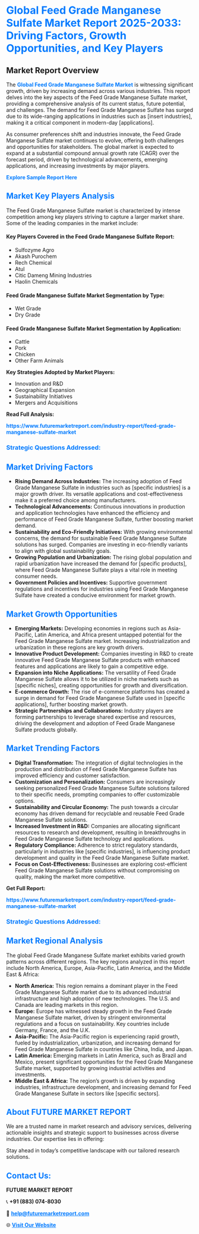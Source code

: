<h1 style="color: #007BFF;">Global Feed Grade Manganese Sulfate Market Report 2025-2033: Driving Factors, Growth Opportunities, and Key Players</h1>

<section id="overview">
<h2>Market Report Overview</h2>
<p>The <a href="https://www.futuremarketreport.com/industry-report/feed-grade-manganese-sulfate-market" style="color: #007BFF; text-decoration: none;"><strong>Global Feed Grade Manganese Sulfate Market</strong></a> is witnessing significant growth, driven by increasing demand across various industries. This report delves into the key aspects of the Feed Grade Manganese Sulfate market, providing a comprehensive analysis of its current status, future potential, and challenges. The demand for Feed Grade Manganese Sulfate has surged due to its wide-ranging applications in industries such as [insert industries], making it a critical component in modern-day [applications].</p>
<p>As consumer preferences shift and industries innovate, the Feed Grade Manganese Sulfate market continues to evolve, offering both challenges and opportunities for stakeholders. The global market is expected to expand at a substantial compound annual growth rate (CAGR) over the forecast period, driven by technological advancements, emerging applications, and increasing investments by major players.</p>
</section>

<section id="overview">
<p><a href="https://www.futuremarketreport.com/request-sample/reportId=30882" style="color: #007BFF; text-decoration: none;"><strong>Explore Sample Report Here</strong></a></p>
</section>

<section id="key-players">
<h2 style="color: #007BFF;">Market Key Players Analysis</h2>
<p>The Feed Grade Manganese Sulfate market is characterized by intense competition among key players striving to capture a larger market share. Some of the leading companies in the market include:</p>
<h4>Key Players Covered in the Feed Grade Manganese Sulfate Report:</h4>
<ul><li>Sulfozyme Agro</li><li>Akash Purochem</li><li>Rech Chemical</li><li>Atul</li><li>Citic Dameng Mining Industries</li><li>Haolin Chemicals</li></ul>
<h4>Feed Grade Manganese Sulfate Market Segmentation by Type:</h4>
<ul><li>Wet Grade</li><li>Dry Grade</li></ul>

<h4>Feed Grade Manganese Sulfate Market Segmentation by Application:</h4>
<ul><li>Cattle</li><li>Pork</li><li>Chicken</li><li>Other Farm Animals</li></ul>
<p><strong>Key Strategies Adopted by Market Players:</strong></p>
<ul>
<li>Innovation and R&D</li>
<li>Geographical Expansion</li>
<li>Sustainability Initiatives</li>
<li>Mergers and Acquisitions</li>
</ul>
</section>

<section>
<p><strong>Read Full Analysis: </strong></p><a href="https://www.futuremarketreport.com/industry-report/feed-grade-manganese-sulfate-market" style="color: #007BFF; text-decoration: none;"><strong>https://www.futuremarketreport.com/industry-report/feed-grade-manganese-sulfate-market</strong></a>
<h3 style="color: #007BFF;">Strategic Questions Addressed:</h3>
</section>

<section id="driving-factors">
<h2 style="color: #007BFF;">Market Driving Factors</h2>
<ul>
<li><strong>Rising Demand Across Industries:</strong> The increasing adoption of Feed Grade Manganese Sulfate in industries such as [specific industries] is a major growth driver. Its versatile applications and cost-effectiveness make it a preferred choice among manufacturers.</li>
<li><strong>Technological Advancements:</strong> Continuous innovations in production and application technologies have enhanced the efficiency and performance of Feed Grade Manganese Sulfate, further boosting market demand.</li>
<li><strong>Sustainability and Eco-Friendly Initiatives:</strong> With growing environmental concerns, the demand for sustainable Feed Grade Manganese Sulfate solutions has surged. Companies are investing in eco-friendly variants to align with global sustainability goals.</li>
<li><strong>Growing Population and Urbanization:</strong> The rising global population and rapid urbanization have increased the demand for [specific products], where Feed Grade Manganese Sulfate plays a vital role in meeting consumer needs.</li>
<li><strong>Government Policies and Incentives:</strong> Supportive government regulations and incentives for industries using Feed Grade Manganese Sulfate have created a conducive environment for market growth.</li>
</ul>
</section>

<section id="growth-opportunities">
<h2 style="color: #007BFF;">Market Growth Opportunities</h2>
<ul>
<li><strong>Emerging Markets:</strong> Developing economies in regions such as Asia-Pacific, Latin America, and Africa present untapped potential for the Feed Grade Manganese Sulfate market. Increasing industrialization and urbanization in these regions are key growth drivers.</li>
<li><strong>Innovative Product Development:</strong> Companies investing in R&D to create innovative Feed Grade Manganese Sulfate products with enhanced features and applications are likely to gain a competitive edge.</li>
<li><strong>Expansion into Niche Applications:</strong> The versatility of Feed Grade Manganese Sulfate allows it to be utilized in niche markets such as [specific niches], creating opportunities for growth and diversification.</li>
<li><strong>E-commerce Growth:</strong> The rise of e-commerce platforms has created a surge in demand for Feed Grade Manganese Sulfate used in [specific applications], further boosting market growth.</li>
<li><strong>Strategic Partnerships and Collaborations:</strong> Industry players are forming partnerships to leverage shared expertise and resources, driving the development and adoption of Feed Grade Manganese Sulfate products globally.</li>
</ul>
</section>

<section id="trending-factors">
<h2 style="color: #007BFF;">Market Trending Factors</h2>
<ul>
<li><strong>Digital Transformation:</strong> The integration of digital technologies in the production and distribution of Feed Grade Manganese Sulfate has improved efficiency and customer satisfaction.</li>
<li><strong>Customization and Personalization:</strong> Consumers are increasingly seeking personalized Feed Grade Manganese Sulfate solutions tailored to their specific needs, prompting companies to offer customizable options.</li>
<li><strong>Sustainability and Circular Economy:</strong> The push towards a circular economy has driven demand for recyclable and reusable Feed Grade Manganese Sulfate solutions.</li>
<li><strong>Increased Investment in R&D:</strong> Companies are allocating significant resources to research and development, resulting in breakthroughs in Feed Grade Manganese Sulfate technology and applications.</li>
<li><strong>Regulatory Compliance:</strong> Adherence to strict regulatory standards, particularly in industries like [specific industries], is influencing product development and quality in the Feed Grade Manganese Sulfate market.</li>
<li><strong>Focus on Cost-Effectiveness:</strong> Businesses are exploring cost-efficient Feed Grade Manganese Sulfate solutions without compromising on quality, making the market more competitive.</li>
</ul>
</section>

<section>
<p><strong>Get Full Report: </strong></p><a href="https://www.futuremarketreport.com/industry-report/feed-grade-manganese-sulfate-market" style="color: #007BFF; text-decoration: none;"><strong>https://www.futuremarketreport.com/industry-report/feed-grade-manganese-sulfate-market</strong></a>
<h3 style="color: #007BFF;">Strategic Questions Addressed:</h3>
</section>


<section id="regional-analysis">
<h2 style="color: #007BFF;">Market Regional Analysis</h2>
<p>The global Feed Grade Manganese Sulfate market exhibits varied growth patterns across different regions. The key regions analyzed in this report include North America, Europe, Asia-Pacific, Latin America, and the Middle East & Africa:</p>
<ul>
<li><strong>North America:</strong> This region remains a dominant player in the Feed Grade Manganese Sulfate market due to its advanced industrial infrastructure and high adoption of new technologies. The U.S. and Canada are leading markets in this region.</li>
<li><strong>Europe:</strong> Europe has witnessed steady growth in the Feed Grade Manganese Sulfate market, driven by stringent environmental regulations and a focus on sustainability. Key countries include Germany, France, and the U.K.</li>
<li><strong>Asia-Pacific:</strong> The Asia-Pacific region is experiencing rapid growth, fueled by industrialization, urbanization, and increasing demand for Feed Grade Manganese Sulfate in countries like China, India, and Japan.</li>
<li><strong>Latin America:</strong> Emerging markets in Latin America, such as Brazil and Mexico, present significant opportunities for the Feed Grade Manganese Sulfate market, supported by growing industrial activities and investments.</li>
<li><strong>Middle East & Africa:</strong> The region’s growth is driven by expanding industries, infrastructure development, and increasing demand for Feed Grade Manganese Sulfate in sectors like [specific sectors].</li>
</ul>
</section>

<footer>
<h2 style="color: #007BFF;">About FUTURE MARKET REPORT</h2>
<p>We are a trusted name in market research and advisory services, delivering actionable insights and strategic support to businesses across diverse industries. Our expertise lies in offering:</p>

<p>Stay ahead in today’s competitive landscape with our tailored research solutions.</p>

<h2 style="color: #007BFF;">Contact Us:</h2>
<p><strong>FUTURE MARKET REPORT</strong></p>
<p>📞 <strong>+91 (883) 074-8030</strong></p>
<p>📧 <strong><a href="mailto:help@futuremarketreport.com" style="color: #007BFF;">help@futuremarketreport.com</a></strong></p>
<p>🌐 <strong><a href="https://www.futuremarketreport.com/" style="color: #007BFF;">Visit Our Website</a></strong></p>
</footer>